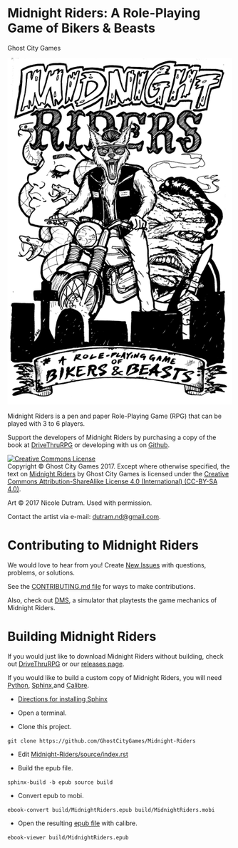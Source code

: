 # Midnight Riders: A Role-Playing Game of Bikers & Beasts

Ghost City Games

![Screenshot](https://github.com/GhostCityGames/Midnight-Riders/blob/master/source/_static/mr-cover.png?raw=true "Midnight Riders Cover")

Midnight Riders is a pen and paper Role-Playing Game (RPG) that can be played with 3 to 6 players.

Support the developers of Midnight Riders by purchasing a copy of the book at [DriveThruRPG](https://www.drivethrurpg.com/)
or developing with us on [Github](https://github.com/GhostCityGames/Midnight-Riders).

<a rel="license" href="http://creativecommons.org/licenses/by-sa/4.0/"><img alt="Creative Commons License" style="border-width:0" src="https://i.creativecommons.org/l/by-sa/4.0/88x31.png" /></a><br>Copyright © Ghost City Games 2017.  Except where otherwise specified, the text on <a href="https://github.com/GhostCityGames/Midnight-Riders">Midnight Riders</a> by Ghost City Games is licensed under the <a href="https://creativecommons.org/licenses/by-sa/4.0/">Creative Commons Attribution-ShareAlike License 4.0 (International) (CC-BY-SA 4.0)</a>.

Art © 2017 Nicole Dutram. Used with permission.

Contact the artist via e-mail: dutram.nd@gmail.com.

# Contributing to Midnight Riders

We would love to hear from you!  Create [New Issues](https://github.com/GhostCityGames/Midnight-Riders/issues/new)
with questions, problems, or solutions.

See the [CONTRIBUTING.md file](https://github.com/GhostCityGames/Midnight-Riders/blob/master/CONTRIBUTING.md)
for ways to make contributions.

Also, check out [DMS](https://github.com/GhostCityGames/dice-mechanic-sim), a simulator that playtests the game mechanics of Midnight Riders.

# Building Midnight Riders

If you would just like to download Midnight Riders without building, check out [DriveThruRPG](https://www.drivethrurpg.com/)
or our [releases page](https://github.com/GhostCityGames/Midnight-Riders/releases).

If you would like to build a custom copy of Midnight Riders, you will need [Python](https://www.python.org/),
[Sphinx](http://www.sphinx-doc.org/en/stable/),and [Calibre](https://calibre-ebook.com/).

* [Directions for installing Sphinx](http://www.sphinx-doc.org/en/stable/install.html)

* Open a terminal.

* Clone this project.

```git clone https://github.com/GhostCityGames/Midnight-Riders```

* Edit [Midnight-Riders/source/index.rst](https://github.com/GhostCityGames/Midnight-Riders/blob/master/source/index.rst)

* Build the epub file.

```sphinx-build -b epub source build```

* Convert epub to mobi.

```ebook-convert build/MidnightRiders.epub build/MidnightRiders.mobi```

* Open the resulting [epub file](https://github.com/GhostCityGames/Midnight-Riders/blob/master/build/MidnightRiders.epub)
with calibre.

```ebook-viewer build/MidnightRiders.epub```
